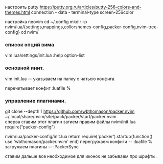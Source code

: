 настроить putty
https://putty.org.ru/articles/putty-256-colors-and-themes.html
connection - data  - terminal-type screen-256color


настройка neovim 
cd ~/.config
mkdir -p nvim/lua/{settings,mappings,collorshemes-config,packer-config,nvim-tree-config}
cd nvim/

### список опций вима
  vim lua/settings/init.lua
  :help option-list
 
### основной инит.
  vim init.lua 
  -- указываем на папку с чатьсю конфига.
 
  
 
перечитывает конфиг :luafile %
 
### управление плагинами.
git clone --depth 1 https://github.com/wbthomason/packer.nvim ~/.local/share/nvim/site/pack/packer/start/packer.nvim  
сперва ставим этот плагин затием правим файлы
nvim/init.lua  
require("packer-config")

nvim/lua/packer-config/init.lua 
return require('packer').startup(function()  
   use 'wbthomason/packer.nvim'
end)
перегружаем конфиги -- :luafile %
загружаем плагины   -- :PackerSync  

ставим дальше все необходимое
для иконок не забываем про шрифты.
